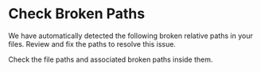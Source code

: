 # Check Broken Paths

We have automatically detected the following broken relative paths in your files.
Review and fix the paths to resolve this issue.

Check the file paths and associated broken paths inside them.
